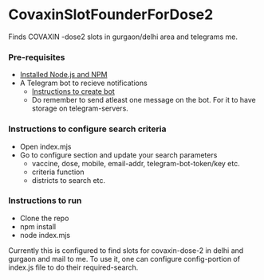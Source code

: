 # CovaxinSlotFounderForDose2
Finds COVAXIN -dose2 slots in gurgaon/delhi area and telegrams me.


### Pre-requisites
- [Installed Node.js and NPM](https://nodejs.org/en/download/)
- A Telegram bot to recieve notifications
    - [Instructions to create bot](https://sendpulse.com/knowledge-base/chatbot/create-telegram-chatbot)
    - Do remember to send atleast one message on the bot. For it to have storage on telegram-servers.
### Instructions to configure search criteria
- Open index.mjs
- Go to configure section and update your search parameters 
    - vaccine, dose, mobile, email-addr, telegram-bot-token/key etc.
    - criteria function
    - districts to search etc.
### Instructions to run
- Clone the repo
- npm install
- node index.mjs


Currently this is configured to find slots for covaxin-dose-2 in delhi and gurgaon and mail to me.
To use it, one can configure config-portion of index.js file to do their required-search.